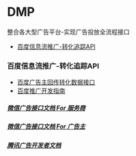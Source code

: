 # DMP
整合各大型广告平台-实现广告投放全流程接口

- [百度信息流推广-转化追踪API](#百度信息流推广-转化追踪API)

### 百度信息流推广-转化追踪API
- [百度广告主回传转化数据接口](http://ocpc.baidu.com/developer/d/guide/?iurl=api%2Fapi-doc%2Fapi-interface%2F)
- [百度推广开发指南](http://ocpc.baidu.com/developer/d/guide)

##### [微信广告接口文档 For 服务商](https://wximg.qq.com/wxp/pdftool/get.html?post_id=739)
##### [微信广告接口文档 For 广告主](https://wximg.qq.com/wxp/pdftool/get.html?post_id=1424)
##### [腾讯广告开发者文档](https://developers.e.qq.com/)
